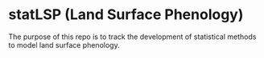 # statLSP (Land Surface Phenology)

The purpose of this repo is to track the development of statistical methods to model land surface phenology.
